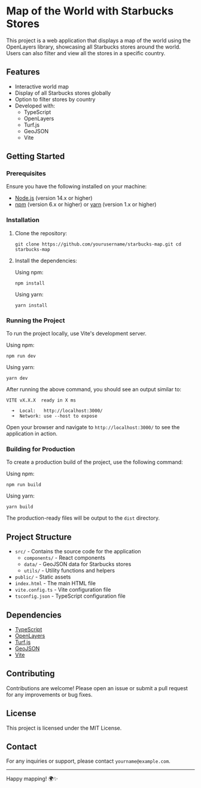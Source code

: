 Map of the World with Starbucks Stores
======================================

This project is a web application that displays a map of the world using the OpenLayers library, showcasing all Starbucks stores around the world. Users can also filter and view all the stores in a specific country.

Features
--------

- Interactive world map
- Display of all Starbucks stores globally
- Option to filter stores by country
- Developed with:
  - TypeScript
  - OpenLayers
  - Turf.js
  - GeoJSON
  - Vite

Getting Started
---------------

### Prerequisites

Ensure you have the following installed on your machine:

- [Node.js](https://nodejs.org/) (version 14.x or higher)
- [npm](https://www.npmjs.com/) (version 6.x or higher) or [yarn](https://yarnpkg.com/) (version 1.x or higher)

### Installation

1. Clone the repository:

   `git clone https://github.com/yourusername/starbucks-map.git cd starbucks-map`
2. Install the dependencies:

   Using npm:

   `npm install`

   Using yarn:

   `yarn install`

### Running the Project

To run the project locally, use Vite's development server.

Using npm:

`npm run dev`

Using yarn:

`yarn dev`

After running the above command, you should see an output similar to:


```
VITE vX.X.X  ready in X ms

  ➜  Local:   http://localhost:3000/
  ➜  Network: use --host to expose
```

 

Open your browser and navigate to `http://localhost:3000/` to see the application in action.

### Building for Production

To create a production build of the project, use the following command:

Using npm:

`npm run build`

Using yarn:

`yarn build`

The production-ready files will be output to the `dist` directory.

Project Structure
-----------------

- `src/` - Contains the source code for the application
  - `components/` - React components
  - `data/` - GeoJSON data for Starbucks stores
  - `utils/` - Utility functions and helpers
- `public/` - Static assets
- `index.html` - The main HTML file
- `vite.config.ts` - Vite configuration file
- `tsconfig.json` - TypeScript configuration file

Dependencies
------------

- [TypeScript](https://www.typescriptlang.org/)
- [OpenLayers](https://openlayers.org/)
- [Turf.js](https://turfjs.org/)
- [GeoJSON](https://geojson.org/)
- [Vite](https://vitejs.dev/)

Contributing
------------

Contributions are welcome! Please open an issue or submit a pull request for any improvements or bug fixes.

License
-------

This project is licensed under the MIT License.

Contact
-------

For any inquiries or support, please contact `yourname@example.com`.

---

Happy mapping! 🌍✨
